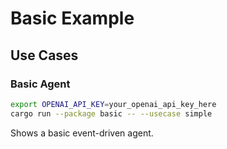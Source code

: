 # Basic Example

## Use Cases

### Basic Agent
```sh
export OPENAI_API_KEY=your_openai_api_key_here
cargo run --package basic -- --usecase simple
```
Shows a basic event-driven agent.
